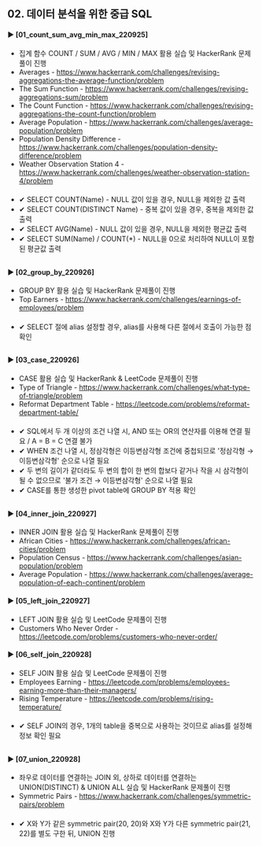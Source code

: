 ####
## 02. 데이터 분석을 위한 중급 SQL
#### ► [01_count_sum_avg_min_max_220925]
- 집계 함수 COUNT / SUM / AVG / MIN / MAX 활용 실습 및 HackerRank 문제풀이 진행
- Averages - https://www.hackerrank.com/challenges/revising-aggregations-the-average-function/problem
- The Sum Function - https://www.hackerrank.com/challenges/revising-aggregations-sum/problem
- The Count Function - https://www.hackerrank.com/challenges/revising-aggregations-the-count-function/problem
- Average Population - https://www.hackerrank.com/challenges/average-population/problem
- Population Density Difference - https://www.hackerrank.com/challenges/population-density-difference/problem
- Weather Observation Station 4 - https://www.hackerrank.com/challenges/weather-observation-station-4/problem
####
- ✔︎ SELECT COUNT(Name) - NULL 값이 있을 경우, NULL을 제외한 값 출력
- ✔︎ SELECT COUNT(DISTINCT Name) - 중복 값이 있을 경우, 중복을 제외한 값 출력
- ✔︎ SELECT AVG(Name) - NULL 값이 있을 경우, NULL을 제외한 평균값 출력
- ✔︎ SELECT SUM(Name) / COUNT(*) - NULL을 0으로 처리하여 NULL이 포함된 평균값 출력
##
#### ► [02_group_by_220926]
- GROUP BY 활용 실습 및 HackerRank 문제풀이 진행
- Top Earners - https://www.hackerrank.com/challenges/earnings-of-employees/problem
####
- ✔︎ SELECT 절에 alias 설정할 경우, alias를 사용해 다른 절에서 호출이 가능한 점 확인
##
#### ► [03_case_220926]
- CASE 활용 실습 및 HackerRank & LeetCode 문제풀이 진행
- Type of Triangle - https://www.hackerrank.com/challenges/what-type-of-triangle/problem
- Reformat Department Table - https://leetcode.com/problems/reformat-department-table/
####
- ✔︎ SQL에서 두 개 이상의 조건 나열 시, AND 또는 OR의 연산자를 이용해 연결 필요 / A = B = C 연결 불가
- ✔︎ WHEN 조건 나열 시, 정삼각형은 이등변삼각형 조건에 중첩되므로 '정삼각형 → 이등변삼각형' 순으로 나열 필요
- ✔︎ 두 변의 길이가 같더라도 두 변의 합이 한 변의 합보다 같거나 작을 시 삼각형이 될 수 없으므로 '불가 조건 → 이등변삼각형' 순으로 나열 필요
- ✔︎ CASE를 통한 생성한 pivot table에 GROUP BY 적용 확인
##
#### ► [04_inner_join_220927]
- INNER JOIN 활용 실습 및 HackerRank 문제풀이 진행
- African Cities - https://www.hackerrank.com/challenges/african-cities/problem
- Population Census - https://www.hackerrank.com/challenges/asian-population/problem
- Average Population - https://www.hackerrank.com/challenges/average-population-of-each-continent/problem
####
#### ► [05_left_join_220927]
- LEFT JOIN 활용 실습 및 LeetCode 문제풀이 진행
- Customers Who Never Order - https://leetcode.com/problems/customers-who-never-order/
####
#### ► [06_self_join_220928]
- SELF JOIN 활용 실습 및 LeetCode 문제풀이 진행
- Employees Earning - https://leetcode.com/problems/employees-earning-more-than-their-managers/
- Rising Temperature - https://leetcode.com/problems/rising-temperature/ 
####
- ✔︎ SELF JOIN의 경우, 1개의 table을 중복으로 사용하는 것이므로 alias를 설정해 정보 확인 필요
##
#### ► [07_union_220928]
- 좌우로 데이터를 연결하는 JOIN 외, 상하로 데이터를 연결하는 UNION(DISTINCT) & UNION ALL 실습 및 HackerRank 문제풀이 진행
- Symmetric Pairs - https://www.hackerrank.com/challenges/symmetric-pairs/problem
####
- ✔︎ X와 Y가 같은 symmetric pair(20, 20)와 X와 Y가 다른 symmetric pair(21, 22)를 별도 구한 뒤, UNION 진행
####
